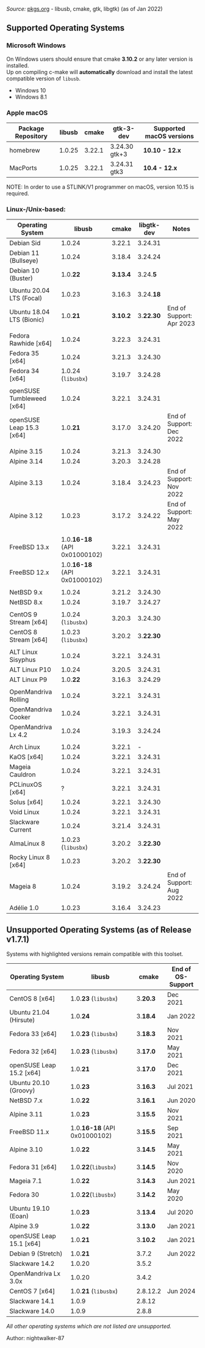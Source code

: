 _Source:_ [pkgs.org](https://pkgs.org/search) - libusb, cmake, gtk, libgtk) (as of Jan 2022)

## Supported Operating Systems

### Microsoft Windows

On Windows users should ensure that cmake **3.10.2** or any later version is installed.<br />
Up on compiling c-make will **automatically** download and install the latest compatible version of `libusb`.

- Windows 10
- Windows 8.1

### Apple macOS

| Package Repository | libusb | cmake  | gtk-3-dev          | Supported macOS versions |
| ------------------ | ------ | ------ | ------------------ | ------------------------ |
| homebrew           | 1.0.25 | 3.22.1 | 3.24.30<br />gtk+3 | **10.10 - 12.x**         |
| MacPorts           | 1.0.25 | 3.22.1 | 3.24.31<br />gtk3  | **10.4 - 12.x**          |

NOTE: In order to use a STLINK/V1 programmer on macOS, version 10.15 is required.

### Linux-/Unix-based:

| Operating System          | libusb                         | cmake      | libgtk-dev  | Notes                    |
| ------------------------- | ------------------------------ | ---------- | ----------- | ------------------------ |
| Debian Sid                | 1.0.24                         | 3.22.1     | 3.24.31     |                          |
| Debian 11 (Bullseye)      | 1.0.24                         | 3.18.4     | 3.24.24     |                          |
| Debian 10 (Buster)        | 1.0.**22**                     | **3.13.4** | 3.24.**5**  |                          |
|                           |                                |            |             |                          |
| Ubuntu 20.04 LTS (Focal)  | 1.0.23                         | 3.16.3     | 3.24.**18** |                          |
| Ubuntu 18.04 LTS (Bionic) | 1.0.**21**                     | **3.10.2** | 3.**22.30** | End of Support: Apr 2023 |
|                           |                                |            |             |                          |
| Fedora Rawhide [x64]      | 1.0.24                         | 3.22.3     | 3.24.31     |                          |
| Fedora 35 [x64]           | 1.0.24                         | 3.21.3     | 3.24.30     |                          |
| Fedora 34 [x64]           | 1.0.24 (`libusbx`)             | 3.19.7     | 3.24.28     |                          |
|                           |                                |            |             |                          |
| openSUSE Tumbleweed [x64] | 1.0.24                         | 3.22.1     | 3.24.31     |                          |
| openSUSE Leap 15.3 [x64]  | 1.0.**21**                     | 3.17.0     | 3.24.20     | End of Support: Dec 2022 |
|                           |                                |            |             |                          |
| Alpine 3.15               | 1.0.24                         | 3.21.3     | 3.24.30     |                          |
| Alpine 3.14               | 1.0.24                         | 3.20.3     | 3.24.28     |                          |
| Alpine 3.13               | 1.0.24                         | 3.18.4     | 3.24.23     | End of Support: Nov 2022 |
| Alpine 3.12               | 1.0.23                         | 3.17.2     | 3.24.22     | End of Support: May 2022 |
|                           |                                |            |             |                          |
| FreeBSD 13.x              | 1.0.**16-18** (API 0x01000102) | 3.22.1     | 3.24.31     |                          |
| FreeBSD 12.x              | 1.0.**16-18** (API 0x01000102) | 3.22.1     | 3.24.31     |                          |
|                           |                                |            |             |                          |
| NetBSD 9.x                | 1.0.24                         | 3.21.2     | 3.24.30     |                          |
| NetBSD 8.x                | 1.0.24                         | 3.19.7     | 3.24.27     |                          |
|                           |                                |            |             |                          |
| CentOS 9 Stream [x64]     | 1.0.24 (`libusbx`)             | 3.20.3     | 3.24.30     |                          |
| CentOS 8 Stream [x64]     | 1.0.23 (`libusbx`)             | 3.20.2     | 3.**22.30** |                          |
|                           |                                |            |             |                          |
| ALT Linux Sisyphus        | 1.0.24                         | 3.22.1     | 3.24.31     |                          |
| ALT Linux P10             | 1.0.24                         | 3.20.5     | 3.24.31     |                          |
| ALT Linux P9              | 1.0.**22**                     | 3.16.3     | 3.24.29     |                          |
|                           |                                |            |             |                          |
| OpenMandriva Rolling      | 1.0.24                         | 3.22.1     | 3.24.31     |                          |
| OpenMandriva Cooker       | 1.0.24                         | 3.22.1     | 3.24.31     |                          |
| OpenMandriva Lx 4.2       | 1.0.24                         | 3.19.3     | 3.24.24     |                          |
|                           |                                |            |             |                          |
| Arch Linux                | 1.0.24                         | 3.22.1     | -           |                          |
| KaOS [x64]                | 1.0.24                         | 3.22.1     | 3.24.31     |                          |
| Mageia Cauldron           | 1.0.24                         | 3.22.1     | 3.24.31     |                          |
| PCLinuxOS [x64]           | ?                              | 3.22.1     | 3.24.31     |                          |
| Solus [x64]               | 1.0.24                         | 3.22.1     | 3.24.30     |                          |
| Void Linux                | 1.0.24                         | 3.22.1     | 3.24.31     |                          |
| Slackware Current         | 1.0.24                         | 3.21.4     | 3.24.31     |                          |
| AlmaLinux 8               | 1.0.23 (`libusbx`)             | 3.20.2     | 3.**22.30** |                          |
| Rocky Linux 8 [x64]       | 1.0.23                         | 3.20.2     | 3.**22.30** |                          |
| Mageia 8                  | 1.0.24                         | 3.19.2     | 3.24.24     | End of Support: Aug 2022 |
| Adélie 1.0                | 1.0.23                         | 3.16.4     | 3.24.23     |                          |

## Unsupported Operating Systems (as of Release v1.7.1)

Systems with highlighted versions remain compatible with this toolset.

| Operating System         | libusb                         | cmake      | End of<br />OS-Support |
| ------------------------ | ------------------------------ | ---------- | ---------------------- |
| CentOS 8 [x64]           | 1.0.**23** (`libusbx`)         | 3.**20.3** | Dec 2021               |
| Ubuntu 21.04 (Hirsute)   | 1.0.**24**                     | 3.**18.4** | Jan 2022               |
| Fedora 33 [x64]          | 1.0.**23** (`libusbx`)         | 3.**18.3** | Nov 2021               |
| Fedora 32 [x64]          | 1.0.**23** (`libusbx`)         | 3.**17.0** | May 2021               |
| openSUSE Leap 15.2 [x64] | 1.0.**21**                     | 3.**17.0** | Dec 2021               |
| Ubuntu 20.10 (Groovy)    | 1.0.**23**                     | 3.**16.3** | Jul 2021               |
| NetBSD 7.x               | 1.0.**22**                     | 3.**16.1** | Jun 2020               |
| Alpine 3.11              | 1.0.**23**                     | 3.**15.5** | Nov 2021               |
| FreeBSD 11.x             | 1.0.**16-18** (API 0x01000102) | 3.**15.5** | Sep 2021               |
| Alpine 3.10              | 1.0.**22**                     | 3.**14.5** | May 2021               |
| Fedora 31 [x64]          | 1.0.**22**(`libusbx`)          | 3.**14.5** | Nov 2020               |
| Mageia 7.1               | 1.0.**22**                     | 3.**14.3** | Jun 2021               |
| Fedora 30                | 1.0.**22**(`libusbx`)          | 3.**14.2** | May 2020               |
| Ubuntu 19.10 (Eoan)      | 1.0.**23**                     | 3.**13.4** | Jul 2020               |
| Alpine 3.9               | 1.0.**22**                     | 3.**13.0** | Jan 2021               |
| openSUSE Leap 15.1 [x64] | 1.0.**21**                     | 3.**10.2** | Jan 2021               |
| Debian 9 (Stretch)       | 1.0.**21**                     | 3.7.2      | Jun 2022               |
| Slackware 14.2           | 1.0.20                         | 3.5.2      |                        |
| OpenMandriva Lx 3.0x     | 1.0.20                         | 3.4.2      |                        |
| CentOS 7 [x64]           | 1.0.**21** (`libusbx`)         | 2.8.12.2   | Jun 2024               |
| Slackware 14.1           | 1.0.9                          | 2.8.12     |                        |
| Slackware 14.0           | 1.0.9                          | 2.8.8      |                        |

_All other operating systems which are not listed are unsupported._

Author: nightwalker-87
